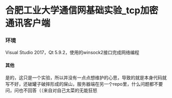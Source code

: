 
# 合肥工业大学通信网基础实验_tcp加密通讯客户端
### 环境
Visual Studio 2017，Qt 5.9.2，使用的winsock2接口完成网络编程
#### 其他
是的，这只是一个实验，所以并没有一点点想维护的心思，导致的就是本身代码就写不好，还破罐子破摔形成的屎山，服务器端在另一个repo里，什么问题都不要问，问也不回答（（来自对自己太菜的无能狂怒
